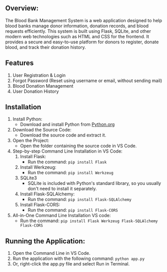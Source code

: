 ## Overview:
The Blood Bank Management System is a web application designed to help blood banks manage donor information, donation records, and blood requests efficiently. This system is built using Flask, SQLite, and other modern web technologies such as HTML and CSS for the frontend. It provides a secure and easy-to-use platform for donors to register, donate blood, and track their donation history.

## Features
1. User Registration & Login
2. Forgot Password (Reset using username or email, without sending mail)
3. Blood Donation Management
4. User Donation History

## Installation

1. Install Python:
   - Download and install Python from [Python.org](https://www.python.org/?downloads)
2. Download the Source Code:
   - Download the source code and extract it.
3. Open the Project:
   - Open the folder containing the source code in VS Code.
5. Step-by-step Command Line Installation in VS Code:
    1. Install Flask:
       - Run the command: `pip install Flask`
    2. Install Werkzeug:
       - Run the command: `pip install Werkzeug`
    3. SQLite3
       - SQLite is included with Python's standard library, so you usually don't need to install it separately.
    4. Install Flask-SQLAlchemy:
       - Run the command: `pip install Flask-SQLAlchemy`
    5. Install Flask-CORS:
       - Run the command: `pip install Flask-CORS`
6. All-in-One Command Line Installation VS code:
   - Run the command: `pip install Flask Werkzeug Flask-SQLAlchemy Flask-CORS`

## Running the Application:
1. Open the Command Line in VS Code.
2. Run the application with the following command: `python app.py`
3. Or, right-click the app.py file and select Run in Terminal.
